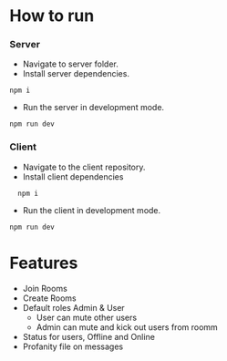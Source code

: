 # How to run

### Server

- Navigate to server folder.
- Install server dependencies.

```
npm i
```

- Run the server in development mode.

```
npm run dev
```

### Client

- Navigate to the client repository.
- Install client dependencies

```
  npm i
```

- Run the client in development mode.

```
npm run dev

```

# Features

- Join Rooms
- Create Rooms
- Default roles Admin & User
  - User can mute other users
  - Admin can mute and kick out users from roomm
- Status for users, Offline and Online
- Profanity file on messages
